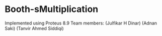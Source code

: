 # Booth-sMultiplication
Implemented using Proteus 8.9
Team members:
(Julfikar H Dinar)
(Adnan Saki)
(Tanvir Ahmed Siddiqi)
